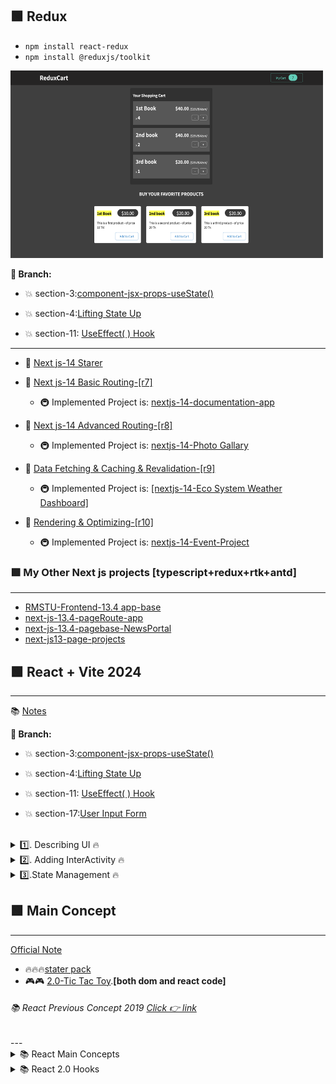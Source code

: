 ##   🟩 Redux
-  `npm install react-redux`    
- `npm install @reduxjs/toolkit `


<!-- ![Alt text](./redux.png) -->
<img src="./redux.png" alt="Alt text" width="500" height="300">




**🌳 Branch:**
- 💥 section-3:[component-jsx-props-useState()](https://github.com/bappasahabapi/react-vite-2024/tree/section-3/component_jsx_props_state)

- 💥 section-4:[Lifting State Up ](https://github.com/bappasahabapi/react-vite-2024/tree/section-4/lifting_state)
- 💥 section-11: [UseEffect( ) Hook](https://github.com/bappasahabapi/react-vite-2024/tree/section-11-useEffectHook)








---

  
- 🌳 [Next js-14 Starer](https://github.com/bappasahabapi/react-vite-2024/tree/starter/Nextjs-14)
- 🌳 [Next js-14 Basic Routing-[r7]](https://github.com/bappasahabapi/react-vite-2024/tree/r7/7.0/Nextjs-14/basic-routing)

  - 🚇 Implemented Project is: [nextjs-14-documentation-app](https://github.com/bappasahabapi/nextjs-14-documentation-app)

- 🌳 [Next js-14 Advanced Routing-[r8]](https://github.com/bappasahabapi/react-vite-2024/tree/r8/8.0/Nextjs-14/Advanced-routing)
  - 🚇 Implemented Project is: [nextjs-14-Photo Gallary](https://github.com/bappasahabapi/react-vite-2024/tree/r8-PhotoGallary)
- 🌳 [Data Fetching & Caching & Revalidation-[r9]]()
    - 🚇 Implemented Project is: [[nextjs-14-Eco System Weather Dashboard]]()
- 🌳 [Rendering & Optimizing-[r10]]()
    - 🚇 Implemented Project is: [nextjs-14-Event-Project]()

### 🟩 My Other Next js projects [typescript+redux+rtk+antd]
---

-  [RMSTU-Frontend-13.4 app-base](https://github.com/bappasahabapi/rmstu-frontend)
-  [next-js-13.4-pageRoute-app](https://github.com/bappasahabapi/next-js-13.4-pageRoute-app)
-  [next-js-13.4-pagebase-NewsPortal](https://github.com/bappasahabapi/next-js-13.4-pagebase-NewsPortal)
-  [next-js13-page-projects](https://github.com/bappasahabapi/next-js13-page-projects)

## 🟩 React + Vite 2024 
---

📚   [Notes](https://snapdragon-mambo-8cb.notion.site/React-Note-2024-937311c869de4060b21fc37dd2120e33)

**🌳 Branch:**
- 💥 section-3:[component-jsx-props-useState()](https://github.com/bappasahabapi/react-vite-2024/tree/section-3/component_jsx_props_state)

- 💥 section-4:[Lifting State Up ](https://github.com/bappasahabapi/react-vite-2024/tree/section-4/lifting_state)
- 💥 section-11: [UseEffect( ) Hook](https://github.com/bappasahabapi/react-vite-2024/tree/section-11-useEffectHook)



- 💥 section-17:[User Input Form ](https://github.com/bappasahabapi/react-vite-2024/tree/section-17/working-user-form-input-validation)

<br>

<details>
<summary> 1️⃣. Describing UI 🔥 </summary>

-  🔥 [1.8-React Props](https://github.com/bappasahabapi/react-vite-2024/tree/r18/1.8-react-props)
-  🔥 [1.9-Rendering List](https://github.com/bappasahabapi/react-vite-2024/tree/r18/1.9-rendering-list)
-  🔥 [r1-Smart-Grade-Task](https://github.com/bappasahabapi/react-vite-2024/tree/r18/task)

</details>

<details>
<summary> 2️⃣. Adding InterActivity 🔥 </summary>

-  🔥 [2.3-Component memory-useState](https://github.com/bappasahabapi/react-vite-2024/tree/r2/2.3-component-memory)
-  🔥 [2.10-Tasker](https://github.com/bappasahabapi/react-vite-2024/tree/r2/2.10-tasker)
-  🔥 [2.10-Tasker Functional](https://github.com/bappasahabapi/react-vite-2024/tree/r2/2.10-tasker-functional)
-  🔥 [r2-Book Search App](https://github.com/bappasahabapi/react-vite-2024/tree/r2/task-book-search)


</details>

<details>
<summary> 3️⃣.State Management 🔥 </summary>

-  🔥 [2.3-Component memory-useState]()



</details>


##  🟩 Main Concept
---
[Official Note](https://bappa-saha.web.app/)

- 🔥🔥🔥[stater pack ](https://github.com/bappasahabapi/react-core-concept/tree/starter)
- 🎮🎮  [2.0-Tic Tac Toy](https://github.com/bappasahabapi/react-core-concept/tree/02/main/tic-tac-toe).**[both dom and react code]**

<h6>📚 React Previous Concept 2019 <a href="https://github.com/bappasahabapi/ReactApp"> Click 👉 link</a></h6> 
--- 
 
<details>

<summary>📚 React Main Concepts</summary>


- 05 🔥 [1.10-Lifting-up-state](https://github.com/bappasahabapi/react-core-concept/tree/1.10-lifting-state-up)
- 04 🔥 [1.9-Handle React Form](https://github.com/bappasahabapi/react-core-concept/tree/1.9-handle-react-forms)
- 03 🔥 [1.3-conditional-rendering](https://github.com/bappasahabapi/react-core-concept/tree/1.3-conditional-redering).
- 02 🔥 [1.2-props](https://github.com/bappasahabapi/raect-manage-forms/tree/1.2-props).
- 01 🔥 **Handling with multiple inputs in one useState** [1.1-managing multiple input fields](https://github.com/bappasahabapi/raect-manage-forms/tree/1.1-managing-multiple-input-fields).
<br>
</details>

<details>

<summary>📚 React 2.0 Hooks</summary>

- 06 🔥 [React useState hook](https://github.com/bappasahabapi/react-core-concept/tree/2.0-react-useState-hook)

</details>
